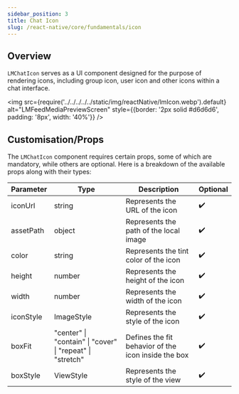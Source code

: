 ```yaml
---
sidebar_position: 3
title: Chat Icon
slug: /react-native/core/fundamentals/icon
---
```


## Overview

`LMChatIcon` serves as a UI component designed for the purpose of rendering icons, including group icon, user icon and other icons within a chat interface.

<img
src={require('../../../../../static/img/reactNative/lmIcon.webp').default}
alt="LMFeedMediaPreviewScreen"
style={{border: '2px solid #d6d6d6', padding: '8px', width: '40%'}}
/>

## Customisation/Props

The `LMChatIcon` component requires certain props, some of which are mandatory, while others are optional. Here is a breakdown of the available props along with their types:

| Parameter | Type                                                      | Description                                         | Optional           |
| --------- | --------------------------------------------------------- | --------------------------------------------------- | ------------------ |
| iconUrl   | string                                                    | Represents the URL of the icon                      | :heavy_check_mark: |
| assetPath | object                                                    | Represents the path of the local image              | :heavy_check_mark: |
| color     | string                                                    | Represents the tint color of the icon               | :heavy_check_mark: |
| height    | number                                                    | Represents the height of the icon                   | :heavy_check_mark: |
| width     | number                                                    | Represents the width of the icon                    | :heavy_check_mark: |
| iconStyle | ImageStyle                                                | Represents the style of the icon                    | :heavy_check_mark: |
| boxFit    | "center" \| "contain" \| "cover" \| "repeat" \| "stretch" | Defines the fit behavior of the icon inside the box | :heavy_check_mark: |
| boxStyle  | ViewStyle                                                 | Represents the style of the view                    | :heavy_check_mark: |
